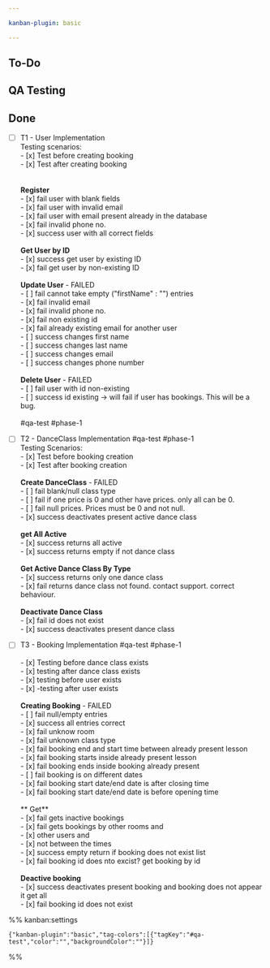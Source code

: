 ```yaml
---

kanban-plugin: basic

---
```


## To-Do



## QA Testing



## Done

- [ ] T1 - User Implementation<br>Testing scenarios:<br>- [x] Test before creating booking<br>- [x] Test after creating booking<br><br><br>**Register**<br>- [x] fail user with blank fields<br>- [x] fail user with invalid email<br>- [x] fail user with email present already in the database<br>- [x] fail invalid phone no.<br>- [x] success user with all correct fields<br><br>**Get User by ID**<br>- [x] success get user by existing ID<br>- [x] fail get user by non-existing ID<br><br>**Update User** - FAILED<br>- [ ] fail cannot take empty ("firstName" : "") entries<br>- [x] fail invalid email <br>- [x] fail invalid phone no.<br>- [x] fail non existing id<br>- [x] fail already existing email for another user<br>- [ ] success changes first name<br>- [ ] success changes last name<br>- [ ] success changes email<br>- [ ] success changes phone number<br><br>**Delete User** - FAILED<br>- [ ] fail user with id non-existing<br>- [ ] success id existing -> will fail if user has bookings. This will be a bug.<br><br> #qa-test #phase-1
- [ ] T2 - DanceClass Implementation #qa-test #phase-1<br>Testing Scenarios:<br>- [x] Test before booking creation<br>- [x] Test after booking creation<br><br>**Create DanceClass** - FAILED<br>- [ ] fail blank/null class type<br>- [ ] fail if one price is 0 and other have prices. only all can be 0.<br>- [ ] fail null prices. Prices must be 0 and not null.<br>- [x] success deactivates present active dance class<br><br>**get All Active**<br>- [x] success returns all active <br>- [x] success returns empty if not dance class<br><br>**Get Active Dance Class By Type**<br>- [x] success returns only one dance class<br>- [x] fail returns dance class not found. contact support. correct behaviour.<br><br>**Deactivate Dance Class**<br>- [x] fail id does not exist<br>- [x]  success deactivates present dance class
- [ ] T3 - Booking Implementation #qa-test #phase-1<br><br>- [x] Testing before dance class exists<br>- [x] testing after dance class exists<br>- [x] testing before user exists<br>- [x] -testing after user exists<br><br>**Creating Booking** - FAILED<br>- [ ] fail null/empty entries<br>- [x] success all entries correct<br>- [x] fail unknow room<br>- [x] fail unknown class type<br>- [x] fail booking end and start time between already present lesson<br>- [x] fail booking starts inside already present lesson<br>- [x] fail booking ends inside booking already present <br>- [ ] fail booking is on different dates<br>- [x] fail booking start date/end date is after closing time<br>- [x] fail booking start date/end date is before opening time<br><br>** Get**<br>- [x] fail gets inactive bookings<br>- [x] fail gets bookings by other rooms and <br>- [x] other users and <br>- [x] not between the times<br>- [x] success empty return if booking does not exist list<br>- [x] fail booking id does nto excist? get booking by id<br><br>**Deactive booking**<br>- [x] success deactivates present booking and booking does not appear it get all<br>- [x] fail booking id does not exist




%% kanban:settings
```
{"kanban-plugin":"basic","tag-colors":[{"tagKey":"#qa-test","color":"","backgroundColor":""}]}
```
%%